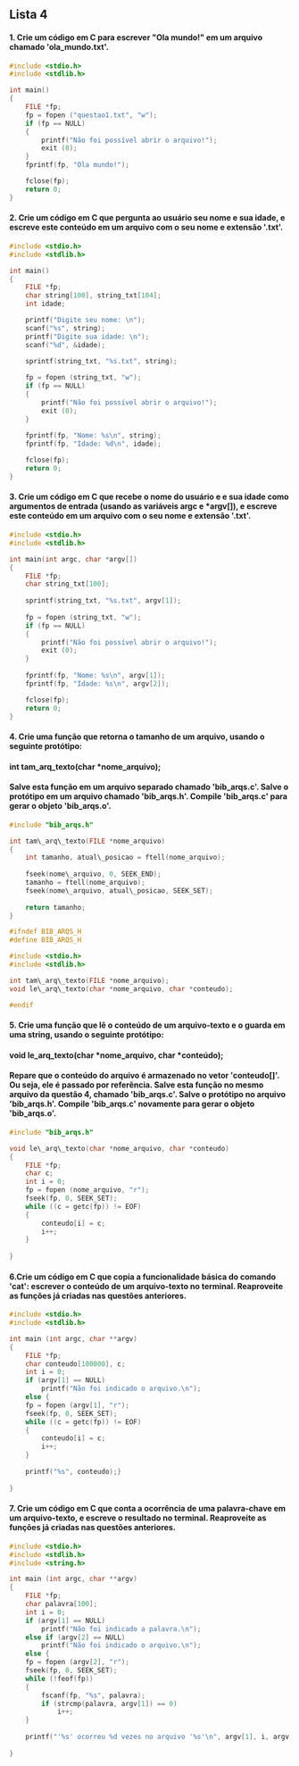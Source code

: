 ## Lista 4

#### 1. Crie um código em C para escrever "Ola mundo!" em um arquivo chamado 'ola_mundo.txt'.

``` C
#include <stdio.h>
#include <stdlib.h>

int main()
{
	FILE *fp;
	fp = fopen ("questao1.txt", "w"); 
	if (fp == NULL)
	{
		printf("Não foi possível abrir o arquivo!"); 
		exit (0); 
	}
	fprintf(fp, "Ola mundo!");

	fclose(fp); 
	return 0; 
}
```

#### 2. Crie um código em C que pergunta ao usuário seu nome e sua idade, e escreve este conteúdo em um arquivo com o seu nome e extensão '.txt'.

``` C
#include <stdio.h>
#include <stdlib.h>

int main()
{
	FILE *fp;
	char string[100], string_txt[104];
	int idade;

	printf("Digite seu nome: \n");
	scanf("%s", string); 
	printf("Digite sua idade: \n"); 
	scanf("%d", &idade); 

	sprintf(string_txt, "%s.txt", string); 
	
	fp = fopen (string_txt, "w"); 
	if (fp == NULL)
	{
		printf("Não foi possível abrir o arquivo!"); 
		exit (0); 
	}
	
	fprintf(fp, "Nome: %s\n", string);
	fprintf(fp, "Idade: %d\n", idade);	

	fclose(fp); 
	return 0; 
}
``` 

#### 3. Crie um código em C que recebe o nome do usuário e e sua idade como argumentos de entrada (usando as variáveis argc e *argv[]), e escreve este conteúdo em um arquivo com o seu nome e extensão '.txt'.

``` C
#include <stdio.h>
#include <stdlib.h>

int main(int argc, char *argv[])
{
	FILE *fp;
	char string_txt[100];
		
	sprintf(string_txt, "%s.txt", argv[1]); 
	
	fp = fopen (string_txt, "w"); 
	if (fp == NULL)
	{
		printf("Não foi possível abrir o arquivo!"); 
		exit (0); 
	}
	
	fprintf(fp, "Nome: %s\n", argv[1]);
	fprintf(fp, "Idade: %s\n", argv[2]);	

	fclose(fp); 
	return 0; 
}
``` 

#### 4. Crie uma função que retorna o tamanho de um arquivo, usando o seguinte protótipo:

#### int tam_arq_texto(char *nome_arquivo);

#### Salve esta função em um arquivo separado chamado 'bib_arqs.c'. Salve o protótipo em um arquivo chamado 'bib_arqs.h'. Compile 'bib_arqs.c' para gerar o objeto 'bib_arqs.o'.

``` C
#include "bib_arqs.h"

int tam\_arq\_texto(FILE *nome_arquivo) 
{
    int tamanho, atual\_posicao = ftell(nome_arquivo);
  
    fseek(nome\_arquivo, 0, SEEK_END);
    tamanho = ftell(nome_arquivo);
    fseek(nome\_arquivo, atual\_posicao, SEEK_SET);
 
    return tamanho;
}
``` 

``` C
#ifndef BIB_ARQS_H
#define BIB_ARQS_H

#include <stdio.h>
#include <stdlib.h>

int tam\_arq\_texto(FILE *nome_arquivo);
void le\_arq\_texto(char *nome_arquivo, char *conteudo);

#endif
```

#### 5. Crie uma função que lê o conteúdo de um arquivo-texto e o guarda em uma string, usando o seguinte protótipo:

#### void le_arq_texto(char *nome_arquivo, char *conteúdo);

#### Repare que o conteúdo do arquivo é armazenado no vetor 'conteudo[]'. Ou seja, ele é passado por referência. Salve esta função no mesmo arquivo da questão 4, chamado 'bib_arqs.c'. Salve o protótipo no arquivo 'bib_arqs.h'. Compile 'bib_arqs.c' novamente para gerar o objeto 'bib_arqs.o'.

``` C
#include "bib_arqs.h"

void le\_arq\_texto(char *nome_arquivo, char *conteudo)
{
	FILE *fp;
	char c;
	int i = 0; 
	fp = fopen (nome_arquivo, "r");
	fseek(fp, 0, SEEK_SET); 
	while ((c = getc(fp)) != EOF)
	{
		conteudo[i] = c;
		i++; 
	}
	
}
```

#### 6.Crie um código em C que copia a funcionalidade básica do comando 'cat': escrever o conteúdo de um arquivo-texto no terminal. Reaproveite as funções já criadas nas questões anteriores. 

``` C
#include <stdio.h>
#include <stdlib.h>

int main (int argc, char **argv)
{
	FILE *fp;
	char conteudo[100000], c;
	int i = 0; 
	if (argv[1] == NULL)
		printf("Não foi indicado o arquivo.\n");
	else {
	fp = fopen (argv[1], "r");
	fseek(fp, 0, SEEK_SET); 
	while ((c = getc(fp)) != EOF)
	{
		conteudo[i] = c;
		i++; 
	}
	
	printf("%s", conteudo);}
	
}
```

#### 7. Crie um código em C que conta a ocorrência de uma palavra-chave em um arquivo-texto, e escreve o resultado no terminal. Reaproveite as funções já criadas nas questões anteriores.

``` C
#include <stdio.h>
#include <stdlib.h>
#include <string.h>

int main (int argc, char **argv)
{
	FILE *fp;
	char palavra[100];
	int i = 0; 
	if (argv[1] == NULL)
		printf("Não foi indicado a palavra.\n");
	else if (argv[2] == NULL)
		printf("Não foi indicado o arquivo.\n");
	else {
	fp = fopen (argv[2], "r");
	fseek(fp, 0, SEEK_SET); 
	while (!feof(fp))
	{
		fscanf(fp, "%s", palavra);
		if (strcmp(palavra, argv[1]) == 0)
			i++; 
	}
	
	printf("'%s' ocorreu %d vezes no arquivo '%s'\n", argv[1], i, argv[2]);}
	
}
```



